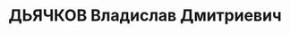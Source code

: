 ---
title: ДЬЯЧКОВ Владислав Дмитриевич
description: "Род. в 1906, Самарская губ., Новоузенский уезд, с. Алгай, русский, б/п.\
  \ Проживал: г. Ленинград, В. О., 13-я линия, д. 26, кв. 58. Старший инженер института\
  \ Механобр \n  Арестован 10.09.1937. Обв. по ст. 58-7-8-11 УК РСФСР. Приговор: выездная\
  \ сессия ВК ВС СССР в г. Ленинград, 30.11.1937 – ВМН. Расстрелян 30.11.1937"
---
